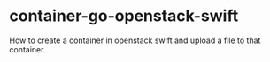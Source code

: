 # container-go-openstack-swift
How to create a container in openstack swift and upload a file to that container. 
